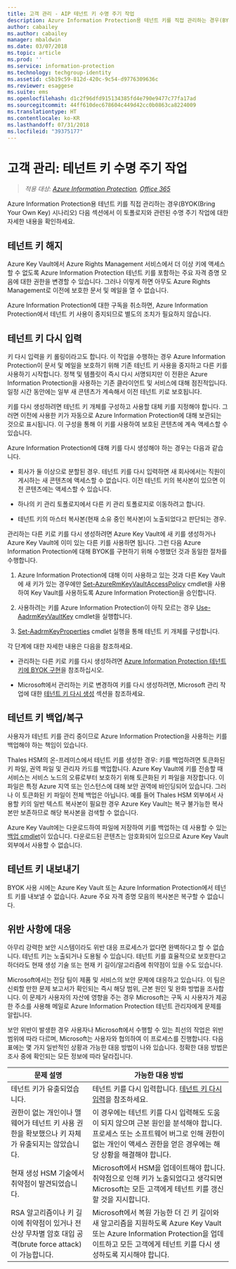```yaml
---
title: 고객 관리 - AIP 테넌트 키 수명 주기 작업
description: Azure Information Protection용 테넌트 키를 직접 관리하는 경우(BYOK(Bring Your Own Key) 시나리오)와 관련된 수명 주기 작업에 대한 정보를 제공합니다.
author: cabailey
ms.author: cabailey
manager: mbaldwin
ms.date: 03/07/2018
ms.topic: article
ms.prod: ''
ms.service: information-protection
ms.technology: techgroup-identity
ms.assetid: c5b19c59-812d-420c-9c54-d9776309636c
ms.reviewer: esaggese
ms.suite: ems
ms.openlocfilehash: d1c2f96dfd915134385fd4e790e9477c77fa17ad
ms.sourcegitcommit: 44ff610dec678604c449d42cc0b0863ca8224009
ms.translationtype: HT
ms.contentlocale: ko-KR
ms.lasthandoff: 07/31/2018
ms.locfileid: "39375177"
---
```

# <a name="customer-managed-tenant-key-life-cycle-operations"></a>고객 관리: 테넌트 키 수명 주기 작업

>*적용 대상: [Azure Information Protection](https://azure.microsoft.com/pricing/details/information-protection), [Office 365](http://download.microsoft.com/download/E/C/F/ECF42E71-4EC0-48FF-AA00-577AC14D5B5C/Azure_Information_Protection_licensing_datasheet_EN-US.pdf)*

Azure Information Protection용 테넌트 키를 직접 관리하는 경우(BYOK(Bring Your Own Key) 시나리오) 다음 섹션에서 이 토폴로지와 관련된 수명 주기 작업에 대한 자세한 내용을 확인하세요.

## <a name="revoke-your-tenant-key"></a>테넌트 키 해지
Azure Key Vault에서 Azure Rights Management 서비스에서 더 이상 키에 액세스할 수 없도록 Azure Information Protection 테넌트 키를 포함하는 주요 자격 증명 모음에 대한 권한을 변경할 수 있습니다. 그러나 이렇게 하면 아무도 Azure Rights Management로 이전에 보호한 문서 및 메일을 열 수 없습니다.

Azure Information Protection에 대한 구독을 취소하면, Azure Information Protection에서 테넌트 키 사용이 중지되므로 별도의 조치가 필요하지 않습니다.

## <a name="rekey-your-tenant-key"></a>테넌트 키 다시 입력
키 다시 입력을 키 롤링이라고도 합니다. 이 작업을 수행하는 경우 Azure Information Protection이 문서 및 메일을 보호하기 위해 기존 테넌트 키 사용을 중지하고 다른 키를 사용하기 시작합니다. 정책 및 템플릿이 즉시 다시 서명되지만 이 전환은 Azure Information Protection을 사용하는 기존 클라이언트 및 서비스에 대해 점진적입니다. 일정 시간 동안에는 일부 새 콘텐츠가 계속해서 이전 테넌트 키로 보호됩니다.

키를 다시 생성하려면 테넌트 키 개체를 구성하고 사용할 대체 키를 지정해야 합니다. 그러면 이전에 사용한 키가 자동으로 Azure Information Protection에 대해 보관되는 것으로 표시됩니다. 이 구성을 통해 이 키를 사용하여 보호된 콘텐츠에 계속 액세스할 수 있습니다.

Azure Information Protection에 대해 키를 다시 생성해야 하는 경우는 다음과 같습니다.

- 회사가 둘 이상으로 분할된 경우. 테넌트 키를 다시 입력하면 새 회사에서는 직원이 게시하는 새 콘텐츠에 액세스할 수 없습니다. 이전 테넌트 키의 복사본이 있으면 이전 콘텐츠에는 액세스할 수 있습니다.

- 하나의 키 관리 토폴로지에서 다른 키 관리 토폴로지로 이동하려고 합니다. 

- 테넌트 키의 마스터 복사본(현재 소유 중인 복사본)이 노출되었다고 판단되는 경우.

관리하는 다른 키로 키를 다시 생성하려면 Azure Key Vault에 새 키를 생성하거나 Azure Key Vault에 이미 있는 다른 키를 사용하면 됩니다. 그런 다음 Azure Information Protection에 대해 BYOK를 구현하기 위해 수행했던 것과 동일한 절차를 수행합니다.

1. Azure Information Protection에 대해 이미 사용하고 있는 것과 다른 Key Vault에 새 키가 있는 경우에만 [Set-AzureRmKeyVaultAccessPolicy](/powershell/module/azurerm.keyvault/set-azurermkeyvaultaccesspolicy) cmdlet을 사용하여 Key Vault를 사용하도록 Azure Information Protection을 승인합니다.

2. 사용하려는 키를 Azure Information Protection이 아직 모르는 경우 [Use-AadrmKeyVaultKey](/powershell/module/aadrm/use-aadrmkeyvaultkey) cmdlet을 실행합니다.

3. [Set-AadrmKeyProperties](/powershell/module/aadrm/set-aadrmkeyproperties) cmdlet 실행을 통해 테넌트 키 개체를 구성합니다.

각 단계에 대한 자세한 내용은 다음을 참조하세요.

- 관리하는 다른 키로 키를 다시 생성하려면 [Azure Information Protection 테넌트 키에 BYOK 구현](../plan-design/plan-implement-tenant-key.md#implementing-byok-for-your-azure-information-protection-tenant-key)을 참조하십시오.

- Microsoft에서 관리하는 키로 변경하여 키를 다시 생성하려면, Microsoft 관리 작업에 대한 [테넌트 키 다시 생성](operations-microsoft-managed-tenant-key.md#rekey-your-tenant-key) 섹션을 참조하세요.

## <a name="backup-and-recover-your-tenant-key"></a>테넌트 키 백업/복구
사용자가 테넌트 키를 관리 중이므로 Azure Information Protection을 사용하는 키를 백업해야 하는 책임이 있습니다. 

Thales HSM의 온-프레미스에서 테넌트 키를 생성한 경우: 키를 백업하려면 토큰화된 키 파일, 권역 파일 및 관리자 카드를 백업합니다. Azure Key Vault에 키를 전송할 때 서비스는 서비스 노드의 오류로부터 보호하기 위해 토큰화된 키 파일을 저장합니다. 이 파일은 특정 Azure 지역 또는 인스턴스에 대해 보안 권역에 바인딩되어 있습니다. 그러나 이 토큰화된 키 파일이 전체 백업은 아닙니다. 예를 들어 Thales HSM 외부에서 사용할 키의 일반 텍스트 복사본이 필요한 경우 Azure Key Vault는 복구 불가능한 복사본만 보존하므로 해당 복사본을 검색할 수 없습니다.

Azure Key Vault에는 다운로드하여 파일에 저장하여 키를 백업하는 데 사용할 수 있는 [백업 cmdlet](/powershell/module/azurerm.keyvault/Backup-AzureKeyVaultKey)이 있습니다. 다운로드된 콘텐츠는 암호화되어 있으므로 Azure Key Vault 외부에서 사용할 수 없습니다. 

## <a name="export-your-tenant-key"></a>테넌트 키 내보내기
BYOK 사용 시에는 Azure Key Vault 또는 Azure Information Protection에서 테넌트 키를 내보낼 수 없습니다. Azure 주요 자격 증명 모음의 복사본은 복구할 수 없습니다. 

## <a name="respond-to-a-breach"></a>위반 사항에 대응
아무리 강력한 보안 시스템이라도 위반 대응 프로세스가 없다면 완벽하다고 할 수 없습니다. 테넌트 키는 노출되거나 도용될 수 있습니다. 테넌트 키를 효율적으로 보호한다고 하더라도 현재 생성 기술 또는 현재 키 길이/알고리즘에 취약점이 있을 수도 있습니다.

Microsoft에서는 전담 팀이 제품 및 서비스의 보안 문제에 대응하고 있습니다. 이 팀은 신뢰할 만한 문제 보고서가 확인되는 즉시 해당 범위, 근본 원인 및 완화 방법을 조사합니다. 이 문제가 사용자의 자산에 영향을 주는 경우 Microsoft는 구독 시 사용자가 제공한 주소를 사용해 메일로 Azure Information Protection 테넌트 관리자에게 문제를 알립니다.

보안 위반이 발생한 경우 사용자나 Microsoft에서 수행할 수 있는 최선의 작업은 위반 범위에 따라 다르며, Microsoft는 사용자와 협의하여 이 프로세스를 진행합니다. 다음 표에는 몇 가지 일반적인 상황과 가능한 대응 방법이 나와 있습니다. 정확한 대응 방법은 조사 중에 확인되는 모든 정보에 따라 달라집니다.

|문제 설명|가능한 대응 방법|
|------------------------|-------------------|
|테넌트 키가 유출되었습니다.|테넌트 키를 다시 입력합니다. [테넌트 키 다시 입력](#rekey-your-tenant-key)을 참조하세요.|
|권한이 없는 개인이나 맬웨어가 테넌트 키 사용 권한을 확보했으나 키 자체가 유출되지는 않았습니다.|이 경우에는 테넌트 키를 다시 입력해도 도움이 되지 않으며 근본 원인을 분석해야 합니다. 프로세스 또는 소프트웨어 버그로 인해 권한이 없는 개인이 액세스 권한을 얻은 경우에는 해당 상황을 해결해야 합니다.|
|현재 생성 HSM 기술에서 취약점이 발견되었습니다.|Microsoft에서 HSM을 업데이트해야 합니다. 취약점으로 인해 키가 노출되었다고 생각되면 Microsoft는 모든 고객에게 테넌트 키를 갱신할 것을 지시합니다.|
|RSA 알고리즘이나 키 길이에 취약점이 있거나 전산상 무차별 암호 대입 공격(brute force attack)이 가능합니다.|Microsoft에서 복원 가능한 더 긴 키 길이와 새 알고리즘을 지원하도록 Azure Key Vault 또는 Azure Information Protection을 업데이트하고 모든 고객에게 테넌트 키를 다시 생성하도록 지시해야 합니다.|


